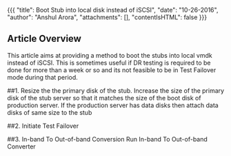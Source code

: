 {{{
  "title": Boot Stub into local disk instead of iSCSI",
  "date": "10-26-2016",
  "author": "Anshul Arora",
  "attachments": [],
  "contentIsHTML": false
}}}

## Article Overview
This article aims at providing a method to boot the stubs into local vmdk instead of iSCSI. This is sometimes useful if DR testing is required
to be done for more than a week or so and its not feasible to be in Test Failover mode during that period.

##1. Resize the the primary disk of the stub.
Increase the size of the primary disk of the stub server so that it matches the size of the boot disk of production server. If the production
server has data disks then attach data disks of same size to the stub

##2. Initiate Test Failover

##3. In-band To Out-of-band Conversion
Run In-band To Out-of-band Converter 

